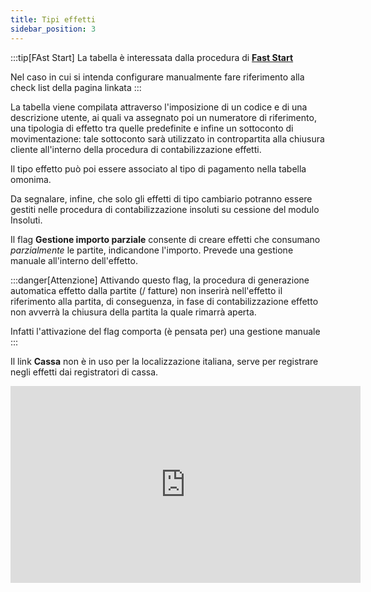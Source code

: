 ```yaml
---
title: Tipi effetti
sidebar_position: 3
---
```


:::tip[FAst Start]
La tabella è interessata dalla procedura di [**Fast Start**](/docs/guide/fast-start)

Nel caso in cui si intenda configurare manualmente fare riferimento alla check list della pagina linkata
:::

La tabella viene compilata attraverso l'imposizione di un codice e di una descrizione utente, ai quali va assegnato poi un numeratore di riferimento, una tipologia di effetto tra quelle predefinite e infine un sottoconto di movimentazione: tale sottoconto sarà utilizzato in contropartita alla chiusura cliente all'interno della procedura di contabilizzazione effetti.

Il tipo effetto può poi essere associato al tipo di pagamento nella tabella omonima.

Da segnalare, infine, che solo gli effetti di tipo cambiario potranno essere gestiti nelle procedura di contabilizzazione insoluti su cessione del modulo Insoluti.

Il flag **Gestione importo parziale** consente di creare effetti che consumano *parzialmente* le partite, indicandone l'importo. Prevede una gestione manuale all'interno dell'effetto.

:::danger[Attenzione]
Attivando questo flag, la procedura di generazione automatica effetto dalla partite (/ fatture) non inserirà nell'effetto il riferimento alla partita, di conseguenza, in fase di contabilizzazione effetto non avverrà la chiusura della partita la quale rimarrà aperta.

Infatti l'attivazione del flag comporta (è pensata per) una gestione manuale
:::

Il link **Cassa** non è in uso per la localizzazione italiana, serve per registrare negli effetti dai registratori di cassa.

<iframe width="560" height="315" src="https://www.youtube.com/embed/pnRACKqZqvM" title="YouTube video player" frameborder="0" allowfullscreen= "true"></iframe>
